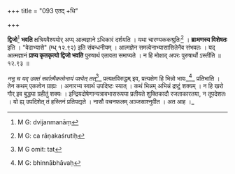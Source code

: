 +++
title = "093 एतद् +धि"

+++


**द्विजो**[^२४७] **भवति** क्षत्रियवैश्ययोर् अप्य् आत्मज्ञाने ऽधिकारं दर्शयति । यथा चारण्यककश्रुतिः[^२४८] । **ब्राःमणस्य विशेषतः** इति । "वेदाभ्यासे" (म्ध् १२.९२) इति संबन्धनीयम् । आत्मज्ञेन समत्वेनाभ्यासासितेनैव संभवतः । यद् आत्मज्ञानं **प्राप्य कृतकृत्यो द्विजो भवति** पुरुषार्थ एतावता समाप्यते । न हि मोक्षाद् अपरः पुरुषार्थो ऽस्तीति ॥ १२.९३ ॥


[^२४८]:
     M G: ca rāṇakaśrutiḥ


[^२४७]:
     M G: dvijanmanāṃ

_ननु च यद् उक्तं सर्वात्मैकत्वेनायं पश्येत् तत्_[^२४९]_ प्रत्यक्षविरुद्धम् इव, प्रत्यक्षेण हि भिन्नो भावः_[^२५०]_ प्रतिभाति । तेन कथम् एकत्वेन ग्राह्यः । अनारभ्य स्वार्थ उपदिष्टः स्यात् । कथं भिन्नम् अभिन्नं द्रष्टुं शक्यम् । न हि खरो गौर् इव बुद्ध्या ग्रहीतुं शक्यः । इन्द्रियदोषेणान्यत्रावभासरूपया प्रतीयते शुक्तिकादौ रजताकारतया, न तूपदेशतः । यो ह्य् उपदिशेत् तं हस्तिनं प्रतिपद्यते । नासौ वचनफलम् अञ्जसाश्नुवीत । अत आह ।_


[^२५०]:
     M G: bhinnābhāvaḥ


[^२४९]:
     M G omit: tat